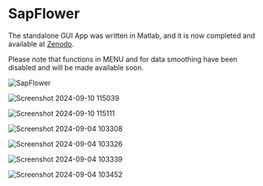 # SapFlower

The standalone GUI App was written in Matlab, and it is now completed and available at [Zenodo](https://zenodo.org/doi/10.5281/zenodo.13665919).

Please note that functions in MENU and for data smoothing have been disabled and will be made available soon.

![SapFlower](https://github.com/JiaxinWang123/SapFlower/assets/98176596/15ed876f-8e04-4599-a930-81e870693b1e)

![Screenshot 2024-09-10 115039](https://github.com/user-attachments/assets/df37fe8f-e1f5-4b8c-94de-46e184c92a58)

![Screenshot 2024-09-10 115111](https://github.com/user-attachments/assets/91ffe493-26cd-4687-a00b-b76e58d1c780)

![Screenshot 2024-09-04 103308](https://github.com/user-attachments/assets/f72669a2-0d5a-4cc1-87e8-27f60e3be848)

![Screenshot 2024-09-04 103326](https://github.com/user-attachments/assets/20788d1f-d056-4762-9959-9bc9f35450d5)

![Screenshot 2024-09-04 103339](https://github.com/user-attachments/assets/108c0d07-3a95-4f10-9de0-f05eaa7b2d06)

![Screenshot 2024-09-04 103452](https://github.com/user-attachments/assets/6baa753e-6df5-4461-be71-e43a1679b076)


